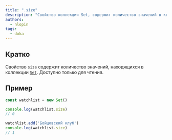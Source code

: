 ```yaml
---
title: ".size"
description: "Свойство коллекции Set, содержит количество значений в коллекции"
authors:
  - nlopin
tags:
  - doka
---
```


## Кратко

Свойство `size` содержит количество значений, находящихся в коллекции [`Set`](/js/set). Доступно только для чтения.

## Пример

```js
const watchlist = new Set()

console.log(watchlist.size)
// 0

watchlist.add('Бойцовский клуб')
console.log(watchlist.size)
// 1
```
